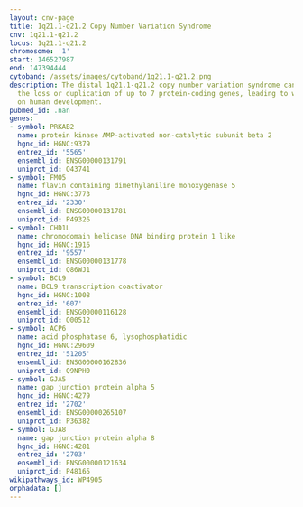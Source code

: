 ```yaml
---
layout: cnv-page
title: 1q21.1-q21.2 Copy Number Variation Syndrome
cnv: 1q21.1-q21.2
locus: 1q21.1-q21.2
chromosome: '1'
start: 146527987
end: 147394444
cytoband: /assets/images/cytoband/1q21.1-q21.2.png
description: The distal 1q21.1-q21.2 copy number variation syndrome can result in
  the loss or duplication of up to 7 protein-coding genes, leading to widespread effects
  on human development.
pubmed_id: .nan
genes:
- symbol: PRKAB2
  name: protein kinase AMP-activated non-catalytic subunit beta 2
  hgnc_id: HGNC:9379
  entrez_id: '5565'
  ensembl_id: ENSG00000131791
  uniprot_id: O43741
- symbol: FMO5
  name: flavin containing dimethylaniline monoxygenase 5
  hgnc_id: HGNC:3773
  entrez_id: '2330'
  ensembl_id: ENSG00000131781
  uniprot_id: P49326
- symbol: CHD1L
  name: chromodomain helicase DNA binding protein 1 like
  hgnc_id: HGNC:1916
  entrez_id: '9557'
  ensembl_id: ENSG00000131778
  uniprot_id: Q86WJ1
- symbol: BCL9
  name: BCL9 transcription coactivator
  hgnc_id: HGNC:1008
  entrez_id: '607'
  ensembl_id: ENSG00000116128
  uniprot_id: O00512
- symbol: ACP6
  name: acid phosphatase 6, lysophosphatidic
  hgnc_id: HGNC:29609
  entrez_id: '51205'
  ensembl_id: ENSG00000162836
  uniprot_id: Q9NPH0
- symbol: GJA5
  name: gap junction protein alpha 5
  hgnc_id: HGNC:4279
  entrez_id: '2702'
  ensembl_id: ENSG00000265107
  uniprot_id: P36382
- symbol: GJA8
  name: gap junction protein alpha 8
  hgnc_id: HGNC:4281
  entrez_id: '2703'
  ensembl_id: ENSG00000121634
  uniprot_id: P48165
wikipathways_id: WP4905
orphadata: []
---
```

